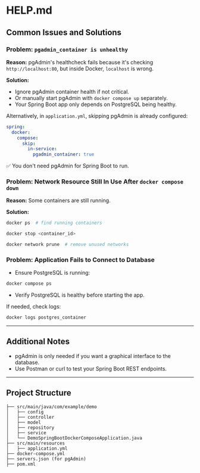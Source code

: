 # HELP.md

## Common Issues and Solutions

### Problem: `pgadmin_container is unhealthy`

**Reason:** pgAdmin's healthcheck fails because it's checking `http://localhost:80`, but inside Docker, `localhost` is
wrong.

**Solution:**

- Ignore pgAdmin container health if not critical.
- Or manually start pgAdmin with `docker compose up` separately.
- Your Spring Boot app only depends on PostgreSQL being healthy.

Alternatively, in `application.yml`, skipping pgAdmin is already configured:

```yaml
spring:
  docker:
    compose:
      skip:
        in-service:
          pgadmin_container: true
```

✅ You don't need pgAdmin for Spring Boot to run.

### Problem: Network Resource Still In Use After `docker compose down`

**Reason:** Some containers are still running.

**Solution:**

```bash
docker ps  # find running containers

docker stop <container_id>

docker network prune  # remove unused networks
```

### Problem: Application Fails to Connect to Database

- Ensure PostgreSQL is running:

```bash
docker compose ps
```

- Verify PostgreSQL is healthy before starting the app.

If needed, check logs:

```bash
docker logs postgres_container
```

---

## Additional Notes

- pgAdmin is only needed if you want a graphical interface to the database.
- Use Postman or curl to test your Spring Boot REST endpoints.

---

## Project Structure

```
├── src/main/java/com/example/demo
│   ├── config
│   ├── controller
│   ├── model
│   ├── repository
│   ├── service
│   └── DemoSpringBootDockerComposeApplication.java
├── src/main/resources
│   ├── application.yml
├── docker-compose.yml
├── servers.json (for pgAdmin)
├── pom.xml
```


